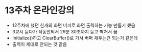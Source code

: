 # 13주차 온라인강의
* 12주차에 했던 한개의 화면 버퍼로 화면 출력하는 기능 만들기 했음
* 3교시 듣다가 작동안되서 29분 30초까지 듣고 빡쳐서 끔
* Initialize()하고 ClearBuffer()로 가서 버퍼 채우는건 되는거 같은데
* 출력이 제대로 안되는 것 같음

